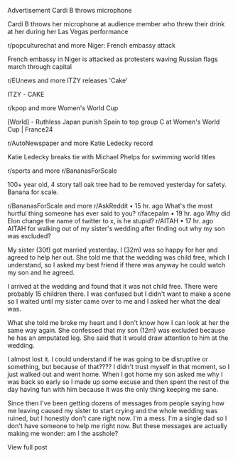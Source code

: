 Advertisement
Cardi B throws microphone

Cardi B throws her microphone at audience member who threw their drink at her during her Las Vegas performance

r/popculturechat
and more
Niger: French embassy attack

French embassy in Niger is attacked as protesters waving Russian flags march through capital

r/EUnews
and more
ITZY releases 'Cake'

ITZY - CAKE

r/kpop
and more
Women's World Cup

[World] - Ruthless Japan punish Spain to top group C at Women's World Cup | France24

r/AutoNewspaper
and more
Katie Ledecky record

Katie Ledecky breaks tie with Michael Phelps for swimming world titles

r/sports
and more
r/BananasForScale

100+ year old, 4 story tall oak tree had to be removed yesterday for safety. Banana for scale.

r/BananasForScale
and more
r/AskReddit
•
15 hr. ago
What's the most hurtful thing someone has ever said to you?
r/facepalm
•
19 hr. ago
Why did Elon change the name of twitter to x, is he stupid?
r/AITAH
•
17 hr. ago
AITAH for walking out of my sister's wedding after finding out why my son was excluded?

My sister (30f) got married yesterday. I (32m) was so happy for her and agreed to help her out. She told me that the wedding was child free, which I understand, so I asked my best friend if there was anyway he could watch my son and he agreed.

I arrived at the wedding and found that it was not child free. There were probably 15 children there. I was confused but I didn't want to make a scene so I waited until my sister came over to me and I asked her what the deal was.

What she told me broke my heart and I don't know how I can look at her the same way again. She confessed that my son (12m) was excluded because he has an amputated leg. She said that it would draw attention to him at the wedding.

I almost lost it. I could understand if he was going to be disruptive or something, but because of that???? I didn't trust myself in that moment, so I just walked out and went home. When I got home my son asked me why I was back so early so I made up some excuse and then spent the rest of the day having fun with him because it was the only thing keeping me sane.

Since then I've been getting dozens of messages from people saying how me leaving caused my sister to start crying and the whole wedding was ruined, but I honestly don't care right now. I'm a mess. I'm a single dad so I don't have someone to help me right now. But these messages are actually making me wonder: am I the asshole?

View full post